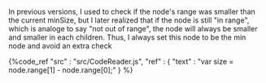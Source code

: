 In previous versions, I used to check if the node's range was smaller than the current minSize,
but I later realized that if the node is still "in range", which is analoge to say "not out of range",
the node will always be smaller and smaller in each children.
Thus, I always set this node to be the min node and avoid an extra check

{%code_ref
    "src" : "src/CodeReader.js",
    "ref" : {
        "text" : "var size = node.range[1] - node.range[0];"
    }
%}
